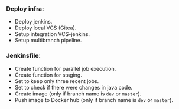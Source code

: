 ### Deploy infra:
- Deploy jenkins.
- Deploy local VCS (Gitea).
- Setup integration VCS-jenkins.
- Setup multibranch pipeline.

### Jenkinsfile:
- Create function for parallel job execution.
- Create function for staging.
- Set to keep only three recent jobs.
- Set to check if there were changes in java code.
- Create image (only if branch name is `dev` or `master`).
- Push image to Docker hub (only if branch name is `dev` or `master`).
